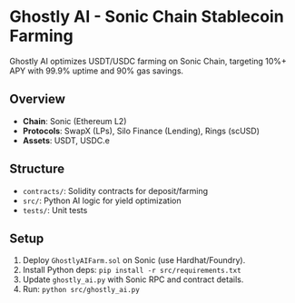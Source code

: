 # Ghostly AI - Sonic Chain Stablecoin Farming

Ghostly AI optimizes USDT/USDC farming on Sonic Chain, targeting 10%+ APY with 99.9% uptime and 90% gas savings.

## Overview
- **Chain**: Sonic (Ethereum L2)
- **Protocols**: SwapX (LPs), Silo Finance (Lending), Rings (scUSD)
- **Assets**: USDT, USDC.e

## Structure
- `contracts/`: Solidity contracts for deposit/farming
- `src/`: Python AI logic for yield optimization
- `tests/`: Unit tests

## Setup
1. Deploy `GhostlyAIFarm.sol` on Sonic (use Hardhat/Foundry).
2. Install Python deps: `pip install -r src/requirements.txt`
3. Update `ghostly_ai.py` with Sonic RPC and contract details.
4. Run: `python src/ghostly_ai.py`

